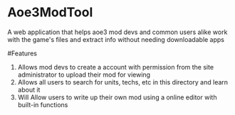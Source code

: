 # Aoe3ModTool
A web application that helps aoe3 mod devs and common users alike work with the game's files and extract info without needing downloadable apps

#Features
1. Allows mod devs to create a account with permission from the site administrator to upload their mod for viewing
2. Allows all users to search for units, techs, etc in this directory and learn about it
3. Will Allow users to write up their own mod using a online editor with built-in functions
